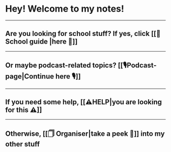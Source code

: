 # Hey! Welcome to my notes!
---
## Are you looking for school stuff? If yes, click [[🏫School guide |here 🏫]]
---
## Or maybe podcast-related topics? [[🎙️Podcast-page|Continue here 🎙️]]
---
## If you need some help, [[⚠️HELP|you are looking for this ⚠]]
---
## Otherwise, [[🗍 Organiser|take a peek 👀]] into my other stuff